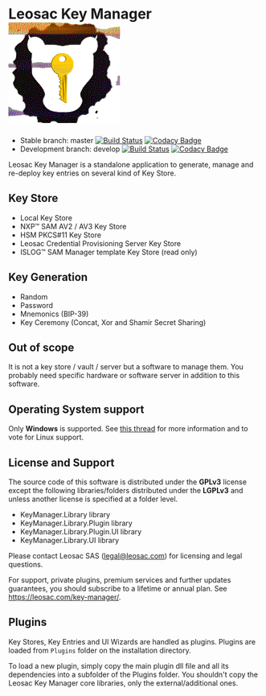 # Leosac Key Manager ![Logo](KeyManager/images/leosac_key.png)

-   Stable branch: master [![Build Status](https://github.com/leosac/key-manager/actions/workflows/build.yml/badge.svg?branch=master)](https://github.com/leosac/key-manager/actions/workflows/build.yml) [![Codacy Badge](https://app.codacy.com/project/badge/Grade/8b799c8a9e6a4d4bb04b77eb638678ae?branch=master)](https://app.codacy.com/gh/leosac/key-manager/dashboard?utm_source=gh&utm_medium=referral&utm_content=&utm_campaign=Badge_grade)
-   Development branch: develop [![Build Status](https://github.com/leosac/key-manager/actions/workflows/build.yml/badge.svg?branch=develop)](https://github.com/leosac/key-manager/actions/workflows/build.yml) [![Codacy Badge](https://app.codacy.com/project/badge/Grade/8b799c8a9e6a4d4bb04b77eb638678ae?branch=develop)](https://app.codacy.com/gh/leosac/key-manager/dashboard?branch=develop&utm_source=gh&utm_medium=referral&utm_content=&utm_campaign=Badge_grade)

Leosac Key Manager is a standalone application to generate, manage and re-deploy key entries on several kind of Key Store.

## Key Store
-   Local Key Store
-   NXP:tm: SAM AV2 / AV3 Key Store
-   HSM PKCS#11 Key Store
-   Leosac Credential Provisioning Server Key Store
-   ISLOG:tm: SAM Manager template Key Store (read only)

## Key Generation
-   Random
-   Password
-   Mnemonics (BIP-39)
-   Key Ceremony (Concat, Xor and Shamir Secret Sharing)
 
## Out of scope
It is not a key store / vault / server but a software to manage them.
You probably need specific hardware or software server in addition to this software.

## Operating System support
Only **Windows** is supported. See [this thread](https://github.com/leosac/key-manager/issues/1) for more information and to vote for Linux support.

## License and Support
The source code of this software is distributed under the **GPLv3** license except the following libraries/folders distributed under the **LGPLv3** and unless another license is specified at a folder level.
*   KeyManager.Library library
*   KeyManager.Library.Plugin library
*   KeyManager.Library.Plugin.UI library
*   KeyManager.Library.UI library

Please contact Leosac SAS (legal@leosac.com) for licensing and legal questions.

For support, private plugins, premium services and further updates guarantees, you should subscribe to a lifetime or annual plan. See https://leosac.com/key-manager/.

## Plugins
Key Stores, Key Entries and UI Wizards are handled as plugins. Plugins are loaded from `Plugins` folder on the installation directory.

To load a new plugin, simply copy the main plugin dll file and all its dependencies into a subfolder of the Plugins folder. You shouldn't copy the Leosac Key Manager core libraries, only the external/additional ones.
